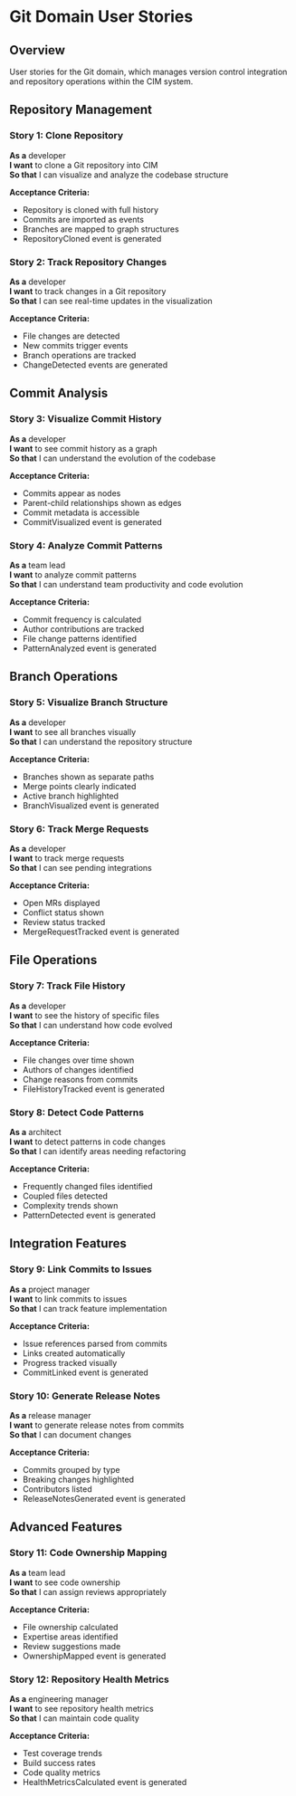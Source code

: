 # Git Domain User Stories

## Overview

User stories for the Git domain, which manages version control integration and repository operations within the CIM system.

## Repository Management

### Story 1: Clone Repository
**As a** developer  
**I want** to clone a Git repository into CIM  
**So that** I can visualize and analyze the codebase structure

**Acceptance Criteria:**
- Repository is cloned with full history
- Commits are imported as events
- Branches are mapped to graph structures
- RepositoryCloned event is generated

### Story 2: Track Repository Changes
**As a** developer  
**I want** to track changes in a Git repository  
**So that** I can see real-time updates in the visualization

**Acceptance Criteria:**
- File changes are detected
- New commits trigger events
- Branch operations are tracked
- ChangeDetected events are generated

## Commit Analysis

### Story 3: Visualize Commit History
**As a** developer  
**I want** to see commit history as a graph  
**So that** I can understand the evolution of the codebase

**Acceptance Criteria:**
- Commits appear as nodes
- Parent-child relationships shown as edges
- Commit metadata is accessible
- CommitVisualized event is generated

### Story 4: Analyze Commit Patterns
**As a** team lead  
**I want** to analyze commit patterns  
**So that** I can understand team productivity and code evolution

**Acceptance Criteria:**
- Commit frequency is calculated
- Author contributions are tracked
- File change patterns identified
- PatternAnalyzed event is generated

## Branch Operations

### Story 5: Visualize Branch Structure
**As a** developer  
**I want** to see all branches visually  
**So that** I can understand the repository structure

**Acceptance Criteria:**
- Branches shown as separate paths
- Merge points clearly indicated
- Active branch highlighted
- BranchVisualized event is generated

### Story 6: Track Merge Requests
**As a** developer  
**I want** to track merge requests  
**So that** I can see pending integrations

**Acceptance Criteria:**
- Open MRs displayed
- Conflict status shown
- Review status tracked
- MergeRequestTracked event is generated

## File Operations

### Story 7: Track File History
**As a** developer  
**I want** to see the history of specific files  
**So that** I can understand how code evolved

**Acceptance Criteria:**
- File changes over time shown
- Authors of changes identified
- Change reasons from commits
- FileHistoryTracked event is generated

### Story 8: Detect Code Patterns
**As a** architect  
**I want** to detect patterns in code changes  
**So that** I can identify areas needing refactoring

**Acceptance Criteria:**
- Frequently changed files identified
- Coupled files detected
- Complexity trends shown
- PatternDetected event is generated

## Integration Features

### Story 9: Link Commits to Issues
**As a** project manager  
**I want** to link commits to issues  
**So that** I can track feature implementation

**Acceptance Criteria:**
- Issue references parsed from commits
- Links created automatically
- Progress tracked visually
- CommitLinked event is generated

### Story 10: Generate Release Notes
**As a** release manager  
**I want** to generate release notes from commits  
**So that** I can document changes

**Acceptance Criteria:**
- Commits grouped by type
- Breaking changes highlighted
- Contributors listed
- ReleaseNotesGenerated event is generated

## Advanced Features

### Story 11: Code Ownership Mapping
**As a** team lead  
**I want** to see code ownership  
**So that** I can assign reviews appropriately

**Acceptance Criteria:**
- File ownership calculated
- Expertise areas identified
- Review suggestions made
- OwnershipMapped event is generated

### Story 12: Repository Health Metrics
**As a** engineering manager  
**I want** to see repository health metrics  
**So that** I can maintain code quality

**Acceptance Criteria:**
- Test coverage trends
- Build success rates
- Code quality metrics
- HealthMetricsCalculated event is generated 
